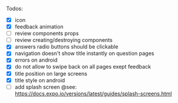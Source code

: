 Todos:

- [X] icon
- [X] feedback animation
- [ ] review components props
- [ ] review creating/destroying components
- [X] answers radio buttons should be clickable
- [X] navigation doesn't show title instantly on question pages
- [X] errors on android
- [X] do not allow to swipe back on all pages exept feedback
- [X] title position on large screens
- [X] title style on android
- [ ] add splash screen @see: https://docs.expo.io/versions/latest/guides/splash-screens.html
